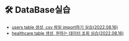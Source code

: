 # 🛠 DataBase실습

- [users table 생성, csv 파일 import하기 실습(2022.08.16)](https://github.com/hyejinny97/DB_practice/tree/master/practice_01) 
- [healthcare table 생성, 원하는 데이터 조회 실습(2022.08.16)](https://github.com/hyejinny97/DB_practice/tree/master/practice_02) 